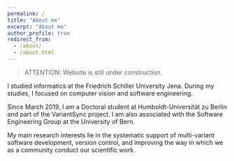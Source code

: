 ```yaml
---
permalink: /
title: "About me"
excerpt: "About me"
author_profile: true
redirect_from: 
  - /about/
  - /about.html
---
```


> ATTENTION: Website is still under construction.

I studied informatics at the Friedrich Schiller University Jena. During my studies, I focused on computer vision and software engineering.

Since March 2019, I am a Doctoral student at Humboldt-Universität zu Berlin and part of the VariantSync project. I am also associated with the Software Engineering Group at the University of Bern. 

My main research interests lie in the systematic support of multi-variant software development, version control, and improving the way in which we as a community conduct our scientific work. 
